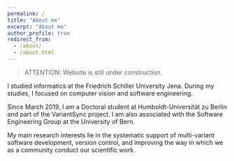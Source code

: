 ```yaml
---
permalink: /
title: "About me"
excerpt: "About me"
author_profile: true
redirect_from: 
  - /about/
  - /about.html
---
```


> ATTENTION: Website is still under construction.

I studied informatics at the Friedrich Schiller University Jena. During my studies, I focused on computer vision and software engineering.

Since March 2019, I am a Doctoral student at Humboldt-Universität zu Berlin and part of the VariantSync project. I am also associated with the Software Engineering Group at the University of Bern. 

My main research interests lie in the systematic support of multi-variant software development, version control, and improving the way in which we as a community conduct our scientific work. 
